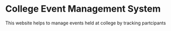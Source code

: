 # College Event Management System
 This website helps to manage events held at college by tracking partcipants 
